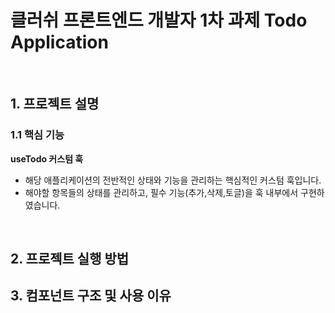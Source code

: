 # 클러쉬 프론트엔드 개발자 1차 과제 Todo Application

<br />

## 1. 프로젝트 설명

### 1.1 핵심 기능

**useTodo 커스텀 훅**

- 해당 애플리케이션의 전반적인 상태와 기능을 관리하는 핵심적인 커스텀 훅입니다.
- 해야할 항목들의 상태를 관리하고, 필수 기능(추가,삭제,토글)을 훅 내부에서 구현하였습니다.

<br />

## 2. 프로젝트 실행 방법

## 3. 컴포넌트 구조 및 사용 이유

